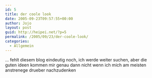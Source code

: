 ```yaml
---
id: 5
title: der coole look
date: 2005-09-23T09:57:55+00:00
author: Jojo
layout: post
guid: http://heipei.net/?p=5
permalink: /2005/09/23/der-coole-look/
categories:
  - Allgemein
---
```

&#8230; fehlt diesem blog eindeutig noch, ich werde weiter suchen, aber die guten ideen kommen mir genau dann nicht wenn ich mich am meisten anstrenege drueber nachzudenken